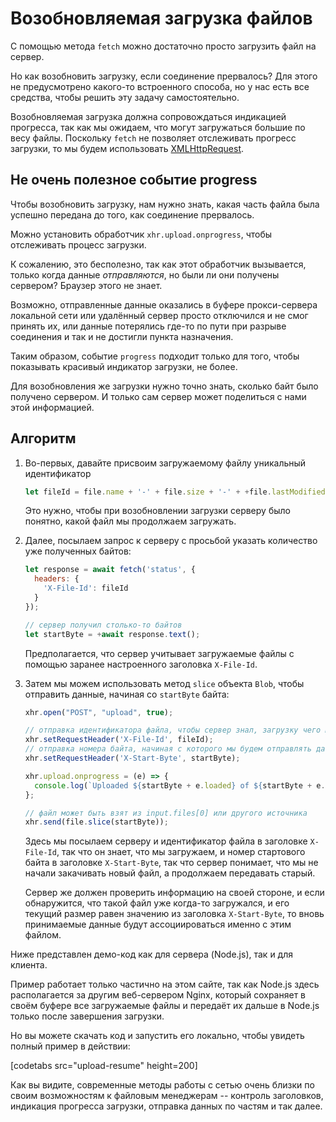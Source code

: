 # Возобновляемая загрузка файлов

С помощью метода `fetch` можно достаточно просто загрузить файл на сервер.

Но как возобновить загрузку, если соединение прервалось? Для этого не предусмотрено какого-то встроенного способа, но у нас есть все средства, чтобы решить эту задачу самостоятельно.

Возобновляемая загрузка должна сопровождаться индикацией прогресса, так как мы ожидаем, что могут загружаться большие по весу файлы. Поскольку `fetch` не позволяет отслеживать прогресс загрузки, то мы будем использовать [XMLHttpRequest](info:xmlhttprequest).

## Не очень полезное событие progress

Чтобы возобновить загрузку, нам нужно знать, какая часть файла была успешно передана до того, как соединение прервалось.

Можно установить обработчик `xhr.upload.onprogress`, чтобы отслеживать процесс загрузки.

К сожалению, это бесполезно, так как этот обработчик вызывается, только когда данные *отправляются*, но были ли они получены сервером? Браузер этого не знает.

Возможно, отправленные данные оказались в буфере прокси-сервера локальной сети или удалённый сервер просто отключился и не смог принять их, или данные потерялись где-то по пути при разрыве соединения и так и не достигли пункта назначения.

Таким образом, событие `progress` подходит только для того, чтобы показывать красивый индикатор загрузки, не более.

Для возобновления же загрузки нужно точно знать, сколько байт было получено сервером. И только сам сервер может поделиться с нами этой информацией.

## Алгоритм

1. Во-первых, давайте присвоим загружаемому файлу уникальный идентификатор
    ```js
    let fileId = file.name + '-' + file.size + '-' + +file.lastModifiedDate;
    ```
    Это нужно, чтобы при возобновлении загрузки серверу было понятно, какой файл мы продолжаем загружать.

2. Далее, посылаем запрос к серверу с просьбой указать количество уже полученных байтов:
    ```js
    let response = await fetch('status', {
      headers: {
        'X-File-Id': fileId
      }
    });

    // сервер получил столько-то байтов
    let startByte = +await response.text();
    ```

    Предполагается, что сервер учитывает загружаемые файлы с помощью заранее настроенного заголовка `X-File-Id`.

3. Затем мы можем использовать метод `slice` объекта `Blob`, чтобы отправить данные, начиная со `startByte` байта:
    ```js
    xhr.open("POST", "upload", true);

    // отправка идентификатора файла, чтобы сервер знал, загрузку чего мы потом возобновим
    xhr.setRequestHeader('X-File-Id', fileId);
    // отправка номера байта, начиная с которого мы будем отправлять данные. Таким образом, сервер поймёт, что мы возобновляем загрузку
    xhr.setRequestHeader('X-Start-Byte', startByte);

    xhr.upload.onprogress = (e) => {
      console.log(`Uploaded ${startByte + e.loaded} of ${startByte + e.total}`);
    };

    // файл может быть взят из input.files[0] или другого источника
    xhr.send(file.slice(startByte));
    ```

    Здесь мы посылаем серверу и идентификатор файла в заголовке `X-File-Id`, так что он знает, что мы загружаем, и номер стартового байта в заголовке `X-Start-Byte`, так что сервер понимает, что мы не начали закачивать новый файл, а продолжаем передавать старый.

    Сервер же должен проверить информацию на своей стороне, и если обнаружится, что такой файл уже когда-то загружался, и его текущий размер равен значению из заголовка `X-Start-Byte`, то вновь принимаемые данные будут ассоциироваться именно с этим файлом.


Ниже представлен демо-код как для сервера (Node.js), так и для клиента.

Пример работает только частично на этом сайте, так как Node.js здесь располагается за другим веб-сервером Nginx, который сохраняет в своём буфере все загружаемые файлы и передаёт их дальше в Node.js только после завершения загрузки.

Но вы можете скачать код и запустить его локально, чтобы увидеть полный пример в действии:

[codetabs src="upload-resume" height=200]

Как вы видите, современные методы работы с сетью очень близки по своим возможностям к файловым менеджерам -- контроль заголовков, индикация прогресса загрузки, отправка данных по частям и так далее.

